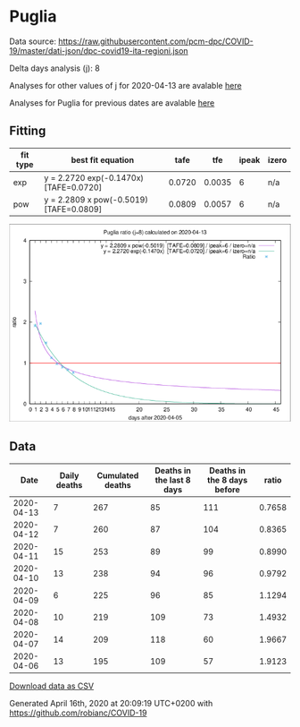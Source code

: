 # Puglia

Data source: https://raw.githubusercontent.com/pcm-dpc/COVID-19/master/dati-json/dpc-covid19-ita-regioni.json

Delta days analysis (j): 8

Analyses for other values of j for 2020-04-13 are avalable [here](../2020-04-13/README.md)

Analyses for Puglia for previous dates are avalable [here](../README.md)

## Fitting 
|fit type|best fit equation|tafe|tfe|ipeak|izero|
|-------|-----|--------|------|---|---|
|exp|y = 2.2720 exp(-0.1470x)  [TAFE=0.0720]|0.0720|0.0035|6|n/a|
|pow|y = 2.2809 x pow(-0.5019)  [TAFE=0.0809]|0.0809|0.0057|6|n/a|

![Plot](COVID-19_puglia_j8_2020-04-13.png)

## Data
|Date|Daily deaths|Cumulated deaths|Deaths in the last 8 days|Deaths in the 8 days before|ratio|
|----|----------|-----------|-------|--------------------|-----|
|2020-04-13|7|267|85|111|0.7658|
|2020-04-12|7|260|87|104|0.8365|
|2020-04-11|15|253|89|99|0.8990|
|2020-04-10|13|238|94|96|0.9792|
|2020-04-09|6|225|96|85|1.1294|
|2020-04-08|10|219|109|73|1.4932|
|2020-04-07|14|209|118|60|1.9667|
|2020-04-06|13|195|109|57|1.9123|

[Download data as CSV](COVID-19_puglia_j8_2020-04-13.csv)

Generated April 16th, 2020 at 20:09:19 UTC+0200 with https://github.com/robianc/COVID-19

